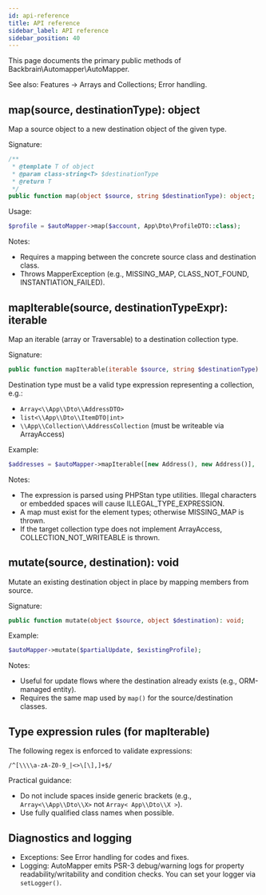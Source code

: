 ```yaml
---
id: api-reference
title: API reference
sidebar_label: API reference
sidebar_position: 40
---
```


This page documents the primary public methods of Backbrain\Automapper\AutoMapper.

See also: Features → Arrays and Collections; Error handling.

## map(source, destinationType): object

Map a source object to a new destination object of the given type.

Signature:

```php
/**
 * @template T of object
 * @param class-string<T> $destinationType
 * @return T
 */
public function map(object $source, string $destinationType): object;
```

Usage:

```php
$profile = $autoMapper->map($account, App\Dto\ProfileDTO::class);
```

Notes:
- Requires a mapping between the concrete source class and destination class.
- Throws MapperException (e.g., MISSING_MAP, CLASS_NOT_FOUND, INSTANTIATION_FAILED).

## mapIterable(source, destinationTypeExpr): iterable

Map an iterable (array or Traversable) to a destination collection type.

Signature:

```php
public function mapIterable(iterable $source, string $destinationType): iterable;
```

Destination type must be a valid type expression representing a collection, e.g.:
- `Array<\\App\\Dto\\AddressDTO>`
- `list<\\App\\Dto\\ItemDTO|int>`
- `\\App\\Collection\\AddressCollection` (must be writeable via ArrayAccess)

Example:

```php
$addresses = $autoMapper->mapIterable([new Address(), new Address()], 'Array<\\App\\Dto\\AddressDTO>');
```

Notes:
- The expression is parsed using PHPStan type utilities. Illegal characters or embedded spaces will cause ILLEGAL_TYPE_EXPRESSION.
- A map must exist for the element types; otherwise MISSING_MAP is thrown.
- If the target collection type does not implement ArrayAccess, COLLECTION_NOT_WRITEABLE is thrown.

## mutate(source, destination): void

Mutate an existing destination object in place by mapping members from source.

Signature:

```php
public function mutate(object $source, object $destination): void;
```

Example:

```php
$autoMapper->mutate($partialUpdate, $existingProfile);
```

Notes:
- Useful for update flows where the destination already exists (e.g., ORM-managed entity).
- Requires the same map used by `map()` for the source/destination classes.

## Type expression rules (for mapIterable)

The following regex is enforced to validate expressions:

```
/^[\\\\a-zA-Z0-9_|<>\[\],]+$/
```

Practical guidance:
- Do not include spaces inside generic brackets (e.g., `Array<\\App\\Dto\\X>` not `Array< App\\Dto\\X >`).
- Use fully qualified class names when possible.

## Diagnostics and logging

- Exceptions: See Error handling for codes and fixes.
- Logging: AutoMapper emits PSR-3 debug/warning logs for property readability/writability and condition checks. You can set your logger via `setLogger()`.
